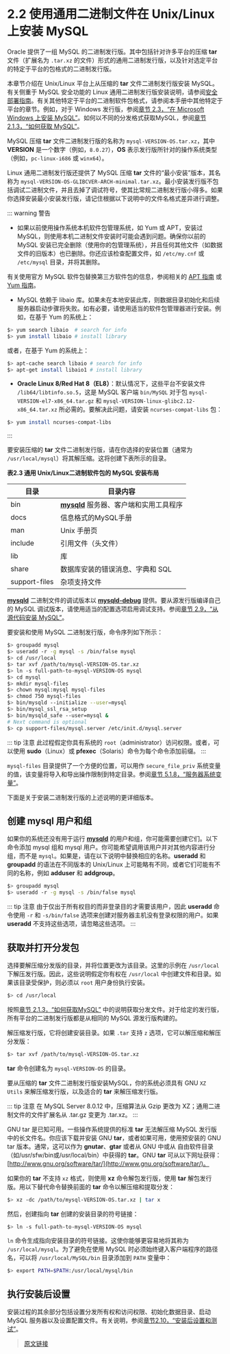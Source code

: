# 2.2 使用通用二进制文件在 Unix/Linux 上安装 MySQL

Oracle 提供了一组 MySQL 的二进制发行版。其中包括针对许多平台的压缩 **tar** 文件（扩展名为 `.tar.xz` 的文件）形式的通用二进制发行版，以及针对选定平台的特定于平台的包格式的二进制发行版。

本章节介绍在 Unix/Linux 平台上从压缩的 **tar** 文件二进制发行版安装 MySQL。有关侧重于 MySQL 安全功能的 Linux 通用二进制发行版安装说明，请参阅[安全部署指南](https://dev.mysql.com/doc/mysql-secure-deployment-guide/8.0/en/)。有关其他特定于平台的二进制软件包格式，请参阅本手册中其他特定于平台的章节。例如，对于 Windows 发行版，参阅[章节 2.3，“在 Microsoft Windows 上安装 MySQL”](/2/2.3/windows-installation)。如何以不同的分发格式获取MySQL，参阅[章节 2.1.3，“如何获取 MySQL”](/2/2.1/2.1.3/getting-mysql)。

MySQL 压缩 **tar** 文件二进制发行版的名称为 `mysql-VERSION-OS.tar.xz`，其中 **VERSION** 是一个数字（例如，`8.0.27`），**OS** 表示发行版所针对的操作系统类型（例如，`pc-linux-i686` 或 `winx64`）。

Linux 通用二进制发行版还提供了 MySQL 压缩 **tar** 文件的“最小安装”版本，其名称为 `mysql-VERSION-OS-GLIBCVER-ARCH-minimal.tar.xz`。最小安装发行版不包括调试二进制文件，并且去掉了调试符号，使其比常规二进制发行版小得多。如果你选择安装最小安装发行版，请记住根据以下说明中的文件名格式差异进行调整。

::: warning 警告

- 如果以前使用操作系统本机软件包管理系统，如 Yum 或 APT，安装过 MySQL，则使用本机二进制文件安装时可能会遇到问题。确保你以前的 MySQL 安装已完全删除（使用你的包管理系统），并且任何其他文件（如数据文件的旧版本）也已删除。你还应该检查配置文件，如 `/etc/my.cnf` 或 `/etc/mysql` 目录，并将其删除。

有关使用官方 MySQL 软件包替换第三方软件包的信息，参阅相关的 [APT 指南](https://dev.mysql.com/doc/mysql-apt-repo-quick-guide/en/) 或 [Yum 指南](https://dev.mysql.com/doc/refman/5.7/en/replace-third-party-yum.html)。

- MySQL 依赖于 libaio 库。如果未在本地安装此库，则数据目录初始化和后续服务器启动步骤将失败。如有必要，请使用适当的软件包管理器进行安装。例如，在基于 Yum 的系统上：

```bash
$> yum search libaio  # search for info
$> yum install libaio # install library
```

或者，在基于 Yum 的系统上：

```bash
$> apt-cache search libaio # search for info
$> apt-get install libaio1 # install library
```

- **Oracle Linux 8/Red Hat 8（EL8）**：默认情况下，这些平台不安装文件 `/lib64/libtinfo.so.5`，这是 MySQL 客户端 `bin/MySQL` 对于包 `mysql-VERSION-el7-x86_64.tar.gz` 和 `mysql-VERSION-linux-glibc2.12-x86_64.tar.xz` 所必需的。要解决此问题，请安装 `ncurses-compat-libs` 包：

```bash
$> yum install ncurses-compat-libs
```

:::

要安装压缩的 **tar** 文件二进制发行版，请在你选择的安装位置（通常为 `/usr/local/mysql`）将其解压缩。这将创建下表所示的目录。

**表2.3 通用 Unix/Linux二进制软件包的 MySQL 安装布局**

|目录|目录内容|
|--|--|
|bin|[**mysqld**](/4/4.3/4.3.1/mysqld) 服务器、客户端和实用工具程序|
|docs|信息格式的MySQL手册|
|man|Unix 手册页|
|include|引用文件（头文件）|
|lib|库|
|share|数据库安装的错误消息、字典和 SQL|
|support-files|杂项支持文件|

[**mysqld**](/4/4.3/4.3.1/mysqld) 二进制文件的调试版本以 [**mysqld-debug**](/4/4.3/4.3.1/mysqld) 提供。要从源发行版编译自己的 MySQL 调试版本，请使用适当的配置选项启用调试支持。参阅[章节 2.9，“从源代码安装 MySQL”](/2/2.9/source-installation)。

要安装和使用 MySQL 二进制发行版，命令序列如下所示：

```bash
$> groupadd mysql
$> useradd -r -g mysql -s /bin/false mysql
$> cd /usr/local
$> tar xvf /path/to/mysql-VERSION-OS.tar.xz
$> ln -s full-path-to-mysql-VERSION-OS mysql
$> cd mysql
$> mkdir mysql-files
$> chown mysql:mysql mysql-files
$> chmod 750 mysql-files
$> bin/mysqld --initialize --user=mysql
$> bin/mysql_ssl_rsa_setup
$> bin/mysqld_safe --user=mysql &
# Next command is optional
$> cp support-files/mysql.server /etc/init.d/mysql.server
```

::: tip 注意
此过程假定你具有系统的 `root`（administrator）访问权限。或者，可以使用 **sudo**（Linux）或 **pfexec**（Solaris）命令为每个命令添加前缀。
:::

`mysql-files` 目录提供了一个方便的位置，可以用作 `secure_file_priv` 系统变量的值，该变量将导入和导出操作限制到特定目录。参阅[章节 5.1.8，“服务器系统变量”](/5/5.1/5.1.8/server-system-variables)。

下面是关于安装二进制发行版的上述说明的更详细版本。

## 创建 mysql 用户和组

如果你的系统还没有用于运行 [**mysqld**](/4/4.3/4.3.1/mysqld) 的用户和组，你可能需要创建它们。以下命令添加 mysql 组和 mysql 用户。你可能希望调用该用户并对其他内容进行分组，而不是 `mysql`。如果是，请在以下说明中替换相应的名称。**useradd** 和 **groupadd** 的语法在不同版本的 Unix/Linux 上可能略有不同，或者它们可能有不同的名称，例如 **adduser** 和 **addgroup**。

```bash
$> groupadd mysql
$> useradd -r -g mysql -s /bin/false mysql
```

::: tip 注意
由于仅出于所有权目的而非登录目的才需要该用户，因此 **useradd** 命令使用 `-r` 和 `-s/bin/false` 选项来创建对服务器主机没有登录权限的用户。如果 **useradd** 不支持这些选项，请忽略这些选项。
:::

## 获取并打开分发包

选择要解压缩分发版的目录，并将位置更改为该目录。这里的示例在 `/usr/local` 下解压发行版。因此，这些说明假定你有权在 `/usr/local` 中创建文件和目录。如果该目录受保护，则必须以 `root` 用户身份执行安装。

```bash
$> cd /usr/local
```

按照[章节 2.1.3，“如何获取MySQL”](/2/2.1/2.1.3/getting-mysql) 中的说明获取分发文件。对于给定的发行版，所有平台的二进制发行版都是从相同的 MySQL 源发行版构建的。

解压缩发行版，它将创建安装目录。如果 `.tar` 支持 `z` 选项，它可以解压缩和解压分发版：

```bash
$> tar xvf /path/to/mysql-VERSION-OS.tar.xz
```

**tar** 命令创建名为 `mysql-VERSION-OS` 的目录。

要从压缩的 **tar** 文件二进制发行版安装MySQL，你的系统必须具有 GNU `XZ Utils` 来解压缩发行版，以及适合的 **tar** 来解压缩发行版。

::: tip 注意
在 MySQL Server 8.0.12 中，压缩算法从 Gzip 更改为 XZ；通用二进制文件的文件扩展名从 .tar.gz 变更为 .tar.xz。
:::

GNU tar 是已知可用。一些操作系统提供的标准 **tar** 无法解压缩 MySQL 发行版中的长文件名。你应该下载并安装 GNU **tar**，或者如果可用，使用预安装的 GNU tar 版本。通常，这可以作为 **gnutar**、**gtar** 或者从 GNU 中或从 自由软件目录（如/usr/sfw/bin或/usr/local/bin）中获得的 **tar**。GNU **tar** 可从以下网址获得：[http://www.gnu.org/software/tar/](http://www.gnu.org/software/tar/)。

如果你的 **tar** 不支持 `xz` 格式，则使用 **xz** 命令解包发行版，使用 **tar** 解包发行版。用以下替代命令替换前面的 **tar** 命令以解压缩和提取分发：

```bash
$> xz -dc /path/to/mysql-VERSION-OS.tar.xz | tar x
```

然后，创建指向 **tar** 创建的安装目录的符号链接：

```bash
$> ln -s full-path-to-mysql-VERSION-OS mysql
```

`ln` 命令生成指向安装目录的符号链接。这使你能够更容易地将其称为 `/usr/local/mysql`。为了避免在使用 MySQL 时必须始终键入客户端程序的路径名，可以将 `/usr/local/MySQL/bin` 目录添加到 `PATH` 变量中：

```bash
$> export PATH=$PATH:/usr/local/mysql/bin
```

## 执行安装后设置

安装过程的其余部分包括设置分发所有权和访问权限、初始化数据目录、启动 MySQL 服务器以及设置配置文件。有关说明，参阅[章节2.10，“安装后设置和测试”](/2/2.10/postinstallation)。

> [原文链接](https://dev.mysql.com/doc/refman/8.0/en/binary-installation.html)
